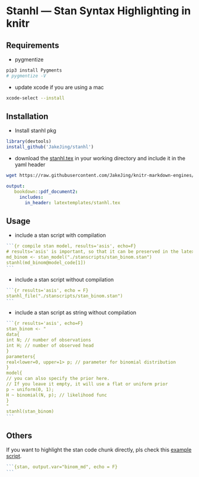 # Stanhl — Stan Syntax Highlighting in knitr




## Requirements

- pygmentize

```bash
pip3 install Pygments
# pygmentize -V
```

- update xcode if you are using a mac

```bash
xcode-select --install
```


## Installation

- Install stanhl pkg

```R
library(devtools)
install_github('JakeJing/stanhl')
```

- download the [stanhl.tex](https://raw.githubusercontent.com/JakeJing/knitr-markdown-engines/master/templates/latextemplates/stanhl.tex) in your working directory and include it in the yaml header

```bash
wget https://raw.githubusercontent.com/JakeJing/knitr-markdown-engines/master/templates/latextemplates/stanhl.tex
```

```yaml
output:
   bookdown::pdf_document2:
     includes:
       in_header: latextemplates/stanhl.tex
```

## Usage

- include a stan script with compilation

~~~R
```{r compile stan model, results='asis', echo=F}
# results='asis' is important, so that it can be preserved in the latex
md_binom <- stan_model("./stanscripts/stan_binom.stan")
stanhl(md_binom@model_code[1])
```
~~~

- include a stan script without compilation

~~~R
```{r results='asis', echo = F}
stanhl_file("./stanscripts/stan_binom.stan")
```
~~~

- include a stan script as string without compilation

~~~R
```{r results='asis', echo=F}
stan_binom <- "
data{
int N; // number of observations
int H; // number of observed head
}
parameters{
real<lower=0, upper=1> p; // parameter for binomial distribution
}
model{
// you can also specify the prior here.
// If you leave it empty, it will use a flat or uniform prior
p ~ uniform(0, 1);
H ~ binomial(N, p); // likelihood func
}
"
stanhl(stan_binom)
```
~~~

## Others

If you want to highlight the stan code chunk directly, pls check this [example script](https://github.com/JakeJing/knitr-markdown-engines/blob/master/templates/stan_highlight/stan_highlight.Rmd).

~~~R
```{stan, output.var="binom_md", echo = F}
```
~~~

  
